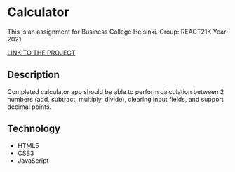 # Calculator

This is an assignment for Business College Helsinki.
Group: REACT21K
Year: 2021

[LINK TO THE PROJECT](https://sagar-aryal.github.io/REACT21K_JavaScript/Hoang/Calculator/)

## Description

Completed calculator app should be able to perform calculation between 2 numbers (add, subtract, multiply, divide), clearing input fields, and support decimal points.

## Technology

- HTML5
- CSS3
- JavaScript

